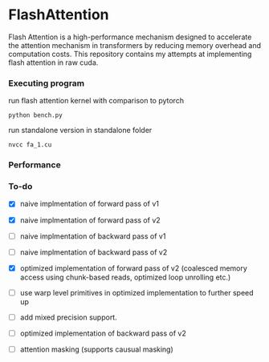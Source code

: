 # FlashAttention

Flash Attention is a high-performance mechanism designed to accelerate the attention mechanism in transformers by reducing memory overhead and computation costs. This repository contains my attempts at implementing  flash attention in raw cuda.

### Executing program
run flash attention kernel with comparison to pytorch 
```console
python bench.py
```
run standalone version in standalone folder
```console
nvcc fa_1.cu
```
### Performance 


### To-do
- [x] naive implmentation of forward pass of v1
- [x] naive implmentation of forward pass of v2
- [ ] naive implmentation of backward pass of v1
- [ ] naive implmentation of backward pass of v2
- [x] optimized implementation of forward pass of v2 (coalesced memory access using chunk-based reads, optimized loop unrolling etc.)
- [ ] use warp level primitives in optimized implementation to further speed up
- [ ] add mixed precision support.
- [ ] optimized implementation of backward pass of v2
- [ ] attention masking (supports causual masking)



